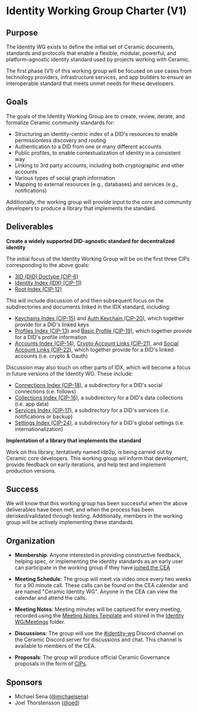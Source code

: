 # Identity Working Group Charter (V1)

## Purpose

The Identity WG exists to define the initial set of Ceramic documents, standards and protocols that enable a flexible, modular, powerful, and platform-agnostic identity standard used by projects working with Ceramic. 

The first phase (V1) of this working group will be focused on  use cases from technology providers, infrastructure services, and app builders to ensure an interoperable standard that meets unmet needs for these developers. 

## Goals

The goals of the Identity Working Group are to create, review, iterate, and formalize Ceramic community standards for:

- Structuring an identity-centric index of a DID's resources to enable permissionless discovery and routing 
- Authentication to a DID from one or many different accounts 
- Public profiles, to enable contextualization of identity in a consistent way
- Linking to 3rd party accounts, including both cryptographic and other accounts 
- Various types of social graph information 
- Mapping to external resources (e.g., databases) and services (e.g., notifications) 

Additionally, the working group will provide input to the core and community developers to produce a library that implements the standard.

## Deliverables

**Create a widely supported DID-agnostic standard for decentralized identity**

The initial focus of the Identity Working Group will be on the first three CIPs corresponding to the above goals: 

- [3ID (DID) Doctype (CIP-6)](https://github.com/ceramicnetwork/CIP/issues/6)
- [Identity Index (IDX) (CIP-11)](https://github.com/ceramicnetwork/CIP/issues/3)
- [Root Index (CIP-12)](https://github.com/ceramicnetwork/CIP/issues/21)

This will  include discussion of and then subsequent focus on the subdirectories and documents linked in the IDX standard, including: 
- [Keychains Index (CIP-15)](https://github.com/ceramicnetwork/CIP/issues/13) and [Auth Keychain (CIP-20)](https://github.com/ceramicnetwork/CIP/issues/33), which together provide for a DID's linked keys
- [Profiles Index (CIP-13)](https://github.com/ceramicnetwork/CIP/issues/12) and [Basic Profile (CIP-19)](https://github.com/ceramicnetwork/CIP/issues/32), which together provide for a DID's profile information
- [Accounts Index (CIP-14)](https://github.com/ceramicnetwork/CIP/issues/14), [Crypto Account Links (CIP-21)](https://github.com/ceramicnetwork/CIP/issues/44), and [Social Account Links (CIP-22)](https://github.com/ceramicnetwork/CIP/issues/43), which together provide for a DID's linked accounts (i.e. crypto & Oauth)

Discussion may also touch on other parts of IDX, which will become a focus in future versions of the Identity WG. These include: 
- [Connections Index (CIP-18)](https://github.com/ceramicnetwork/CIP/issues/17), a subdirectory for a DID's social connections (i.e. follows)
- [Collections Index (CIP-16)](https://github.com/ceramicnetwork/CIP/issues/26), a subdirectory for a DID's data collections (i.e. app data)
- [Services Index (CIP-17)](https://github.com/ceramicnetwork/CIP/issues/19), a subdirectory for a DID's services (i.e. notifications or backup) 
- [Settings Index (CIP-24)](https://github.com/ceramicnetwork/CIP/issues/57), a subdirectory for a DID's global settings (i.e. internationalization) 


**Implentation of a library that implements the standard**

Work on this library, tentatively named idp2p, is being carreid out by Ceramic core developers. This working group wil inform that development, provide feedback on early iterations, and help test and implement production versions. 

## Success

We will know that this working group has been successful when the above deliverables have been met, and when the process has been derisked/validated through testing. Additionally, members in the working group will be actively implementing these standards. 


## Organization

- **Membership**: Anyone interested in providing constructive feedback, helping spec, or implementing the identity standards as an early user can participate in the working group if they have [joined the CEA](https://github.com/ceramicnetwork/CEA#join-the-cea)

- **Meeting Schedule**: The group will meet via video once every two weeks for a 90 minute call. These calls can be found on the CEA calendar and are named "Ceramic Identity WG". Anyone in the CEA can view the calendar and attend the calls.

- **Meeting Notes**: Meeting minutes will be captured for every meeting, recorded using the [Meeting Notes Template](templates/meeting-notes-template.md) and stored in the [Identity WG/Meetings](https://github.com/ceramicnetwork/CEA/tree/identity-wg-charter/working-groups/identity/meetings) folder.

- **Discussions**: The group will use the [#identity-wg](https://discord.gg/sdtGKCN) Discord channel on the Ceramic Discord server for discussions and chat. This channel is available to members of the CEA.

- **Proposals**: The group will produce official Ceramic Governance proposals in the form of [CIPs](http://github.com/ceramicnetwork/cip).


## Sponsors

- Michael Sena ([@michaelsena](http://github.com/michaelsena))
- Joel Thorstensson ([@oed](http://github.com/oed))
